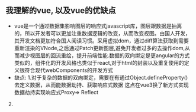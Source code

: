 ## 我理解的vue, 以及vue的优缺点
* vue是一个通过数据集影响图层的响应式javascript库，图层跟数据是抽离的，所以开发者可以更加注重数据逻辑的改变，从而改变视图。由国人开发，其开发文档更加符合国人阅读习惯。采用虚拟dom，通过diff算法获取到需要重新渲染的VNode,之后通过Patch更新图层,避免开发者过多的去操作dom,从而减少视图层的回流重绘，提升前端性能.数据的双向绑定是更angular的方式类似的，组件化的开发风格也类似于react,对于html的封装以及重复使用的定义很符合现代webComponents的开发方式
* 缺点: 1.对于复杂的数据的双向绑定，需要在有通过Object.defineProperty()去定义数据，从而能数据劫持、获取响应式数据 这点在vue3换了新方式实现数据劫持实现响应式Proxy=> Reflect
2.